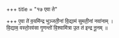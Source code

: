 +++
title = "१७ एवा ते"

+++
ए॒वा ते॑ व॒यमि॑न्द्र भुञ्जती॒नां वि॒द्याम॑ सुमती॒नां नवा॑नाम् ।  
वि॒द्याम॒ वस्तो॒रव॑सा गृ॒णन्तो॑ वि॒श्वामि॑त्रा उ॒त त॑ इन्द्र नू॒नम् ॥